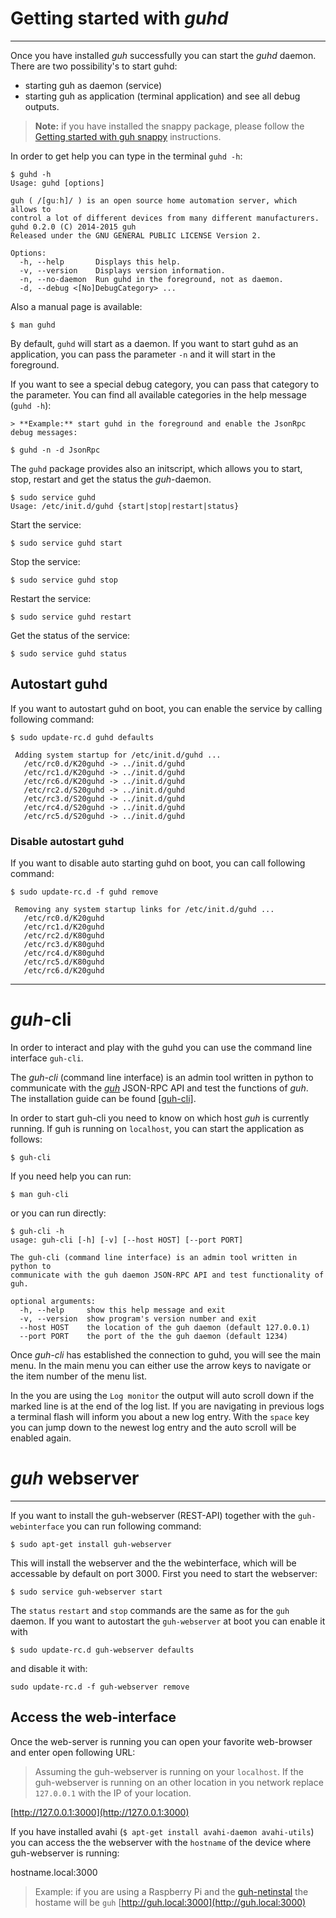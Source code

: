 # Getting started with *guhd*
--------------------------------------------
Once you have installed *guh* successfully you can start the *guhd* daemon. There are two possibility's to start guhd:

* starting guh as daemon (service) 
* starting guh as application (terminal application) and see all debug outputs.

> **Note:** if you have installed the snappy package, please follow the [Getting started with guh snappy](https://github.com/guh/guh/wiki/Getting-started-snappy) instructions.

In order to get help you can type in the terminal `guhd -h`:

    $ guhd -h
    Usage: guhd [options]

    guh ( /[guːh]/ ) is an open source home automation server, which allows to
    control a lot of different devices from many different manufacturers.
    guhd 0.2.0 (C) 2014-2015 guh
    Released under the GNU GENERAL PUBLIC LICENSE Version 2.
    
    Options:
      -h, --help       Displays this help.
      -v, --version    Displays version information.
      -n, --no-daemon  Run guhd in the foreground, not as daemon.
      -d, --debug <[No]DebugCategory> ...

Also a manual page is available:

    $ man guhd

By default, `guhd` will start as a daemon. If you want to start guhd as an application, you can pass the parameter `-n` and it will start in the foreground. 

If you want to see a special debug category, you can pass that category to the parameter. You can find all available categories in the help message (`guhd -h`):

    > **Example:** start guhd in the foreground and enable the JsonRpc debug messages:
    
    $ guhd -n -d JsonRpc

The `guhd` package provides also an initscript, which allows you to start, stop, restart and get the status the *guh*-daemon.

    $ sudo service guhd
    Usage: /etc/init.d/guhd {start|stop|restart|status}

Start the service:

    $ sudo service guhd start

Stop the service:

    $ sudo service guhd stop


Restart the service:

    $ sudo service guhd restart

Get the status of the service:

    $ sudo service guhd status

## Autostart guhd
If you want to autostart guhd on boot, you can enable the service by calling following command:

    $ sudo update-rc.d guhd defaults
    
     Adding system startup for /etc/init.d/guhd ...
       /etc/rc0.d/K20guhd -> ../init.d/guhd
       /etc/rc1.d/K20guhd -> ../init.d/guhd
       /etc/rc6.d/K20guhd -> ../init.d/guhd
       /etc/rc2.d/S20guhd -> ../init.d/guhd
       /etc/rc3.d/S20guhd -> ../init.d/guhd
       /etc/rc4.d/S20guhd -> ../init.d/guhd
       /etc/rc5.d/S20guhd -> ../init.d/guhd

### Disable autostart guhd
If you want to disable auto starting guhd on boot, you can call following command:

    $ sudo update-rc.d -f guhd remove
     
     Removing any system startup links for /etc/init.d/guhd ...
       /etc/rc0.d/K20guhd
       /etc/rc1.d/K20guhd
       /etc/rc2.d/K80guhd
       /etc/rc3.d/K80guhd
       /etc/rc4.d/K80guhd
       /etc/rc5.d/K80guhd
       /etc/rc6.d/K20guhd

--------------------------------------------
# *guh*-cli

In order to interact and play with the guhd you can use the command line interface `guh-cli`.

The *guh-cli* (command line interface) is an admin tool written in python to communicate with the [*guh*](https://github.com/guh/guh) JSON-RPC API and test the functions of *guh*. The installation guide can be found [[guh-cli]](here).

In order to start guh-cli you need to know on which host *guh* is currently running. If guh is running on `localhost`, you can start the application as follows:

    $ guh-cli

If you need help you can run:

    $ man guh-cli
        
or you can run directly:

    $ guh-cli -h
    usage: guh-cli [-h] [-v] [--host HOST] [--port PORT]

    The guh-cli (command line interface) is an admin tool written in python to
    communicate with the guh daemon JSON-RPC API and test functionality of guh.

    optional arguments:
      -h, --help     show this help message and exit
      -v, --version  show program's version number and exit
      --host HOST    the location of the guh daemon (default 127.0.0.1)
      --port PORT    the port of the the guh daemon (default 1234)

Once *guh-cli* has established the connection to guhd, you will see the main menu. In the main menu you can either use the arrow keys to navigate or the item number of the menu list.

In the you are using the `Log monitor` the output will auto scroll down if the marked line is at the end of the log list. If you are navigating in previous logs a terminal flash will inform you about a new log entry. With the `space` key you can jump down to the newest log entry and the auto scroll will be enabled again.

# *guh* webserver
--------------------------------------------

If you want to install the guh-webserver (REST-API) together with the `guh-webinterface` you can run following command:

    $ sudo apt-get install guh-webserver

This will install the webserver and the the webinterface, which will be accessable by default on port 3000. First you need to start the webserver:

    $ sudo service guh-webserver start

The `status` `restart` and `stop` commands are the same as for the `guh` daemon. If you want to autostart the `guh-webserver` at boot you can enable it with

    $ sudo update-rc.d guh-webserver defaults

and disable it with:

    sudo update-rc.d -f guh-webserver remove

## Access the web-interface

Once the web-server is running you can open your favorite web-browser and enter open following URL:

> Assuming the guh-webserver is running on your `localhost`. If the guh-webserver is running on an other location in you network replace `127.0.0.1` with the IP of your location.

[http://127.0.0.1:3000](http://127.0.0.1:3000)

If you have installed avahi (`$ apt-get install avahi-daemon avahi-utils`) you can access the the webserver with the `hostname` of the device where guh-webserver is running:

hostname.local:3000

> Example: if you are using a Raspberry Pi and the [guh-netinstal](https://github.com/guh/guh/wiki/Raspberry-Pi#install-guh-on-debian-jessie-minimal-net-install-system) the hostame will be `guh` [http://guh.local:3000](http://guh.local:3000)




